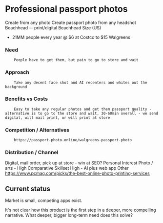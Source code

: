 # Professional passport photos
Create from any photo	Create passport photo from any headshot
Beachhead
-- print/digital
Beachhead Size (US)
- 21MM people every year @ $6 at Costco to $15 Walgreens
### Need
		People have to get them, but pain to go to store and wait
### Approach
		Take any decent face shot and AI recenters and whites out the background
### Benefits vs Costs
		Easy to take any regular photos and get them passport quality - alternative is to go to the store and wait, 30-60min overall - we send digital, will mail print, or will print at store
### Competition / Alternatives
		https://passport-photo.online/walgreens-passport-photo
### Distribution / Channel		
  Digital, mail order, pick up at store - win at SEO?
Personal Interest		Photo / arts - High
Comparative Skillset		High - AI plus web app
Other		https://www.pcmag.com/picks/the-best-online-photo-printing-services

## Current status
Market is small, competing apps exist.

It's not clear how this product is the first step in a deeper, more compelling narrative. What deeper, bigger long-term need does this solve?
